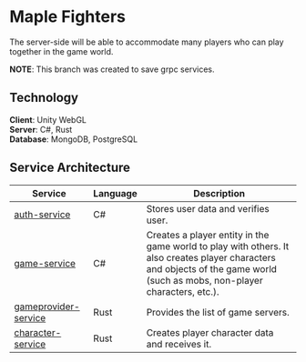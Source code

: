 # Maple Fighters
The server-side will be able to accommodate many players who can play together in the game world.

**NOTE**: This branch was created to save grpc services.

## Technology

**Client**: Unity WebGL   
**Server**: C#, Rust   
**Database**: MongoDB, PostgreSQL   

## Service Architecture

| Service                                              | Language      | Description                                                    														|
| ---------------------------------------------------- | ------------- | -------------------------------------------------------------------------------------------------------------------------------------------------------------------------------|
| [auth-service](./src/auth-service)                   | C#            | Stores user data and verifies user. 			   															|
| [game-service](./src/game-service)                   | C#            | Creates a player entity in the game world to play with others. It also creates player characters and objects of the game world (such as mobs, non-player characters, etc.). 	|
| [gameprovider-service](./src/gameprovider-service)   | Rust          | Provides the list of game servers. 																|
| [character-service](./src/character-service)         | Rust          | Creates player character data and receives it. 																|

